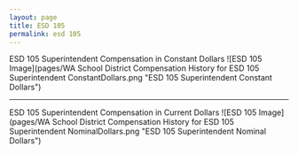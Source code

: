 ```yaml
---
layout: page
title: ESD 105
permalink: esd 105
---
```



ESD 105 Superintendent Compensation in Constant Dollars
![ESD 105 Image](pages/WA School District Compensation History for ESD 105 Superintendent ConstantDollars.png "ESD 105 Superintendent Constant Dollars")
___

ESD 105 Superintendent Compensation in Current Dollars
![ESD 105 Image](pages/WA School District Compensation History for ESD 105 Superintendent NominalDollars.png "ESD 105 Superintendent Nominal Dollars")